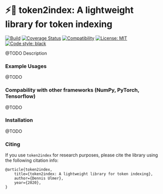 # :zap::card_index: token2index: A lightweight library for token indexing

[![Build](https://travis-ci.org/Kaleidophon/token2index.svg?branch=master)]()
[![Coverage Status](https://coveralls.io/repos/github/Kaleidophon/token2index/badge.svg?branch=master)](https://coveralls.io/github/Kaleidophon/token2index?branch=master)
[![Compatibility](https://img.shields.io/badge/Python-3.5%20%7C%203.6%20%7C%203.7%20%7C%203.8-blue)]()
[![License: MIT](https://img.shields.io/badge/License-MIT-yellow.svg)](https://opensource.org/licenses/MIT)
[![Code style: black](https://img.shields.io/badge/code%20style-black-000000.svg)](https://github.com/python/black)

@TODO Description

### Example Usages

@TODO

### Compability with other frameworks (NumPy, PyTorch, Tensorflow)

@TODO

### Installation

@TODO

### Citing

If you use ``token2index`` for research purposes, please cite the library using the following citation info:

    @article{token2index,
        title={token2index: A lightweight library for token indexing},
        author={Dennis Ulmer},
        year={2020},
    }
